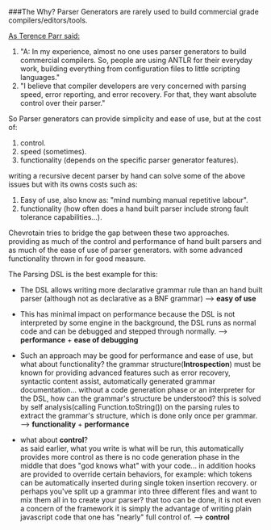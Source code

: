 ###The Why?
Parser Generators are rarely used to build commercial grade compilers/editors/tools.
   
[As Terence Parr said:](https://github.com/antlr/antlr4/blob/master/doc/faq/general.md) 

  1. "A: In my experience, almost no one uses parser generators to build commercial compilers. 
      So, people are using ANTLR for their everyday work, building everything from configuration files to little 
      scripting languages."
  2. "I believe that compiler developers are very concerned with parsing speed, error reporting, 
      and error recovery. For that, they want absolute control over their parser."
   
So Parser generators can provide simplicity and ease of use, but at the cost of:
 
1. control.
2. speed (sometimes).
3. functionality (depends on the specific parser generator features).
   
writing a recursive decent parser by hand can solve some of the above issues but with its owns costs such as:

1. Easy of use, also know as: "mind numbing manual repetitive labour".
2. functionality (how often does a hand built parser include strong fault tolerance capabilities...).

 
Chevrotain tries to bridge the gap between these two approaches.
providing as much of the control and performance of hand built parsers and as much of the ease of use of parser generators. with some advanced functionality thrown in for good measure.
   
   
The Parsing DSL is the best example for this:
   
   * The DSL allows writing more declarative grammar rule than an hand built parser (although not as declarative as a BNF grammar) --> **easy of use**
   * This has minimal impact on performance because the DSL is not interpreted by some engine in the background,
     the DSL runs as normal code and can be debugged and stepped through normally. --> **performance** + **ease of debugging**
   * Such an approach may be good for performance and ease of use, but what about functionality? 
     the grammar structure(**Introspection**) must be known for providing advanced features such as error recovery, 
     syntactic content assist, automatically generated grammar documentation... without a code generation phase or an interpreter for the DSL, 
     how can the grammar's structure be understood? this is solved by self analysis(calling Function.toString()) on the parsing rules to extract the grammar's structure,
     which is done only once per grammar. --> **functionality** + **performance**
   
   * what about **control**?  
     as said earlier, what you write is what will be run, 
     this automatically provides more control as there is no code generation phase in the middle that does "god knows what" with your code... 
     in addition hooks are provided to override certain behaviors, for example: which tokens can be automatically inserted during single token insertion recovery.
     or perhaps you've split up a grammar into three different files and want to mix them all in to create your parser? that too can be done,
     it is not even a concern of the framework it is simply the advantage of writing plain javascript code that one has "nearly" full control of. --> **control**
